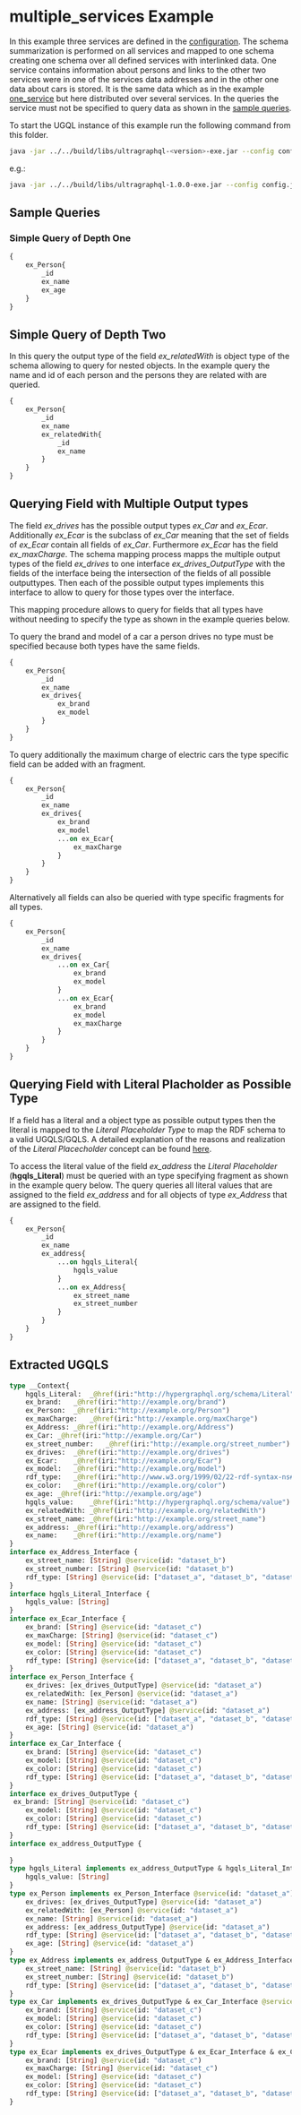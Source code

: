 # multiple_services Example

In this example three services are defined in the [configuration](config.json).
The schema summarization is performed on all services and mapped to one schema creating one schema over all defined services with interlinked data.
One service contains information about persons and links to the other two services were in one of the services data addresses and in the other one data about cars is stored.
It is the same data which as in the example [one_service](../one_service/README.md) but here distributed over several services.
In the queries the service must not be specified to query data as shown in the [sample queries](#sample-queries).

To start the UGQL instance of this example run the following command from this folder.

```bash
java -jar ../../build/libs/ultragraphql-<version>-exe.jar --config config.json
```
e.g.:
```bash
java -jar ../../build/libs/ultragraphql-1.0.0-exe.jar --config config.json
```

## Sample Queries

### Simple Query of Depth One

```graphql
{
    ex_Person{
        _id
        ex_name
        ex_age
    }
}
```

## Simple Query of Depth Two
In this query the output type of the field *ex_relatedWith* is object type of the schema allowing to query for nested objects.
In the example query the name and id of each person and the persons they are related with are queried.
```graphql
{
    ex_Person{
        _id
        ex_name
        ex_relatedWith{
            _id
            ex_name
        }
    }
}
```

## Querying Field with Multiple Output types
The field *ex_drives* has the possible output types *ex_Car* and *ex_Ecar*.
Additionally *ex_Ecar* is the subclass of *ex_Car* meaning that the set of fields of *ex_Ecar* contain all fields of *ex_Car*.
Furthermore *ex_Ecar* has the field *ex_maxCharge*.
The schema mapping process mapps the multiple output types of the field *ex_drives* to one interface *ex_drives_OutputType* with the fields of the interface being the intersection of the fields of all possible outputtypes.
Then each of the possible output types implements this interface to allow to query for those types over the interface.

This mapping procedure allows to query for fields that all types have without needing to specify the type as shown in the example queries below.

To query the brand and model of a car a person drives no type must be specified because both types have the same fields.
```graphql
{
    ex_Person{
        _id
        ex_name
        ex_drives{
            ex_brand
            ex_model
        }
    }
}
```

To query additionally the maximum charge of electric cars the type specific field can be added with an fragment.
```graphql
{
    ex_Person{
        _id
        ex_name
        ex_drives{
            ex_brand
            ex_model
            ...on ex_Ecar{
                ex_maxCharge
            }
        }
    }
}
```
Alternatively all fields can also be queried with type specific fragments for all types.
```graphql
{
    ex_Person{
        _id
        ex_name
        ex_drives{
            ...on ex_Car{
                ex_brand
                ex_model
            }
            ...on ex_Ecar{
                ex_brand
                ex_model
                ex_maxCharge
            }
        }
    }
}
```
## Querying Field with Literal Placholder as Possible Type

If a field has a literal and a object type as possible output types then the literal is mapped to the *Literal Placeholder Type* to map the RDF schema to a valid UGQLS/GQLS.
A detailed explanation of the reasons and realization of the *Literal Placecholder* concept can be found [here](../../docs/Literal_placeholder.md).

To access the literal value of the field *ex_address* the *Literal Placeholder* (**hgqls_Literal**) must be queried with an type specifying fragment as shown in the example query below.
The query queries all literal values that are assigned to the field *ex_address* and for all objects of type *ex_Address* that are assigned to the field.
```graphql
{
    ex_Person{
        _id
        ex_name
        ex_address{
            ...on hgqls_Literal{
                hgqls_value
            }
            ...on ex_Address{
                ex_street_name
                ex_street_number
            }
        }
    }
}
```


## Extracted UGQLS

```graphql
type __Context{
	hgqls_Literal:	_@href(iri:"http://hypergraphql.org/schema/Literal")
	ex_brand:	_@href(iri:"http://example.org/brand")
	ex_Person:	_@href(iri:"http://example.org/Person")
	ex_maxCharge:	_@href(iri:"http://example.org/maxCharge")
	ex_Address:	_@href(iri:"http://example.org/Address")
	ex_Car:	_@href(iri:"http://example.org/Car")
	ex_street_number:	_@href(iri:"http://example.org/street_number")
	ex_drives:	_@href(iri:"http://example.org/drives")
	ex_Ecar:	_@href(iri:"http://example.org/Ecar")
	ex_model:	_@href(iri:"http://example.org/model")
	rdf_type:	_@href(iri:"http://www.w3.org/1999/02/22-rdf-syntax-ns#type")
	ex_color:	_@href(iri:"http://example.org/color")
	ex_age:	_@href(iri:"http://example.org/age")
	hgqls_value:	_@href(iri:"http://hypergraphql.org/schema/value")
	ex_relatedWith:	_@href(iri:"http://example.org/relatedWith")
	ex_street_name:	_@href(iri:"http://example.org/street_name")
	ex_address:	_@href(iri:"http://example.org/address")
	ex_name:	_@href(iri:"http://example.org/name")
}
interface ex_Address_Interface {
	ex_street_name: [String] @service(id: "dataset_b")
	ex_street_number: [String] @service(id: "dataset_b")
	rdf_type: [String] @service(id: ["dataset_a", "dataset_b", "dataset_c"])
}
interface hgqls_Literal_Interface {
	hgqls_value: [String] 
}
interface ex_Ecar_Interface {
	ex_brand: [String] @service(id: "dataset_c")
	ex_maxCharge: [String] @service(id: "dataset_c")
	ex_model: [String] @service(id: "dataset_c")
	ex_color: [String] @service(id: "dataset_c")
	rdf_type: [String] @service(id: ["dataset_a", "dataset_b", "dataset_c"])
}
interface ex_Person_Interface {
	ex_drives: [ex_drives_OutputType] @service(id: "dataset_a")
	ex_relatedWith: [ex_Person] @service(id: "dataset_a")
	ex_name: [String] @service(id: "dataset_a")
	ex_address: [ex_address_OutputType] @service(id: "dataset_a")
	rdf_type: [String] @service(id: ["dataset_a", "dataset_b", "dataset_c"])
	ex_age: [String] @service(id: "dataset_a")
}
interface ex_Car_Interface {
	ex_brand: [String] @service(id: "dataset_c")
	ex_model: [String] @service(id: "dataset_c")
	ex_color: [String] @service(id: "dataset_c")
	rdf_type: [String] @service(id: ["dataset_a", "dataset_b", "dataset_c"])
}
interface ex_drives_OutputType {
 ex_brand: [String] @service(id: "dataset_c")
	ex_model: [String] @service(id: "dataset_c")
	ex_color: [String] @service(id: "dataset_c")
	rdf_type: [String] @service(id: ["dataset_a", "dataset_b", "dataset_c"])
}
interface ex_address_OutputType {
 
}
type hgqls_Literal implements ex_address_OutputType & hgqls_Literal_Interface @service(id: ["dataset_a", "dataset_b", "dataset_c"]) {
 	hgqls_value: [String] 
}
type ex_Person implements ex_Person_Interface @service(id: "dataset_a") {
 	ex_drives: [ex_drives_OutputType] @service(id: "dataset_a")
	ex_relatedWith: [ex_Person] @service(id: "dataset_a")
	ex_name: [String] @service(id: "dataset_a")
	ex_address: [ex_address_OutputType] @service(id: "dataset_a")
	rdf_type: [String] @service(id: ["dataset_a", "dataset_b", "dataset_c"])
	ex_age: [String] @service(id: "dataset_a")
}
type ex_Address implements ex_address_OutputType & ex_Address_Interface @service(id: ["dataset_a", "dataset_b"]) {
 	ex_street_name: [String] @service(id: "dataset_b")
	ex_street_number: [String] @service(id: "dataset_b")
	rdf_type: [String] @service(id: ["dataset_a", "dataset_b", "dataset_c"])
}
type ex_Car implements ex_drives_OutputType & ex_Car_Interface @service(id: ["dataset_a", "dataset_c"]) {
 	ex_brand: [String] @service(id: "dataset_c")
	ex_model: [String] @service(id: "dataset_c")
	ex_color: [String] @service(id: "dataset_c")
	rdf_type: [String] @service(id: ["dataset_a", "dataset_b", "dataset_c"])
}
type ex_Ecar implements ex_drives_OutputType & ex_Ecar_Interface & ex_Car_Interface @service(id: ["dataset_a", "dataset_c"]) {
 	ex_brand: [String] @service(id: "dataset_c")
	ex_maxCharge: [String] @service(id: "dataset_c")
	ex_model: [String] @service(id: "dataset_c")
	ex_color: [String] @service(id: "dataset_c")
	rdf_type: [String] @service(id: ["dataset_a", "dataset_b", "dataset_c"])
}

```
